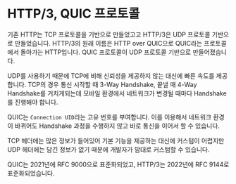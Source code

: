 # HTTP/3, QUIC 프로토콜

기존 HTTP는 TCP 프로토콜을 기반으로 만들었고고 HTTP/3은 UDP 프로토콜 기반으로 만들었습니다. HTTP/3의 원래 이름은 HTTP over QUIC으로 QUIC라는 프로토콜에서 돌아가는 HTTP입니다. QUIC 프로토콜이 UDP 프로토콜 기반으로 만들어졌습니다.

UDP를 사용하기 때문에 TCP에 비해 신뢰성을 제공하지 않는 대신에 빠른 속도를 제공합니다.
TCP의 경우 통신 시작할 때 3-Way Handshake, 끝낼 때 4-Way Handshake를 거치게되는데 모바일 환경에서 네트워크가 변경될 때마다 Handshake를 진행해야 합니다.

QUIC는 `Connection UID`라는 고유 번호를 부여합니다. 이를 이용해서 네트워크 환경이 바뀌어도 Handshake 과정을 수행하지 않고 바로 통신을 이어서 할 수 있습니다.

TCP 헤더에는 많은 정보가 들어있어 기본 기능을 제공하는 대신에 커스텀이 어렵지만 UDP 헤더에는 담긴 정보가 없기 때문에 개발자가 맘대로 커스텀할 수 있습니다.

QUIC는 2021년에 RFC 9000으로 표준화되었고, HTTP/3는 2022년에 RFC 9144로 표준화되었습니다.
